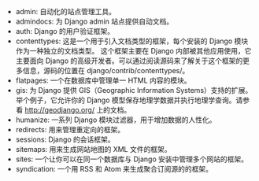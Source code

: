-   admin: 自动化的站点管理工具。
-   admindocs: 为 Django admin 站点提供自动文档。
-   auth: Django 的用户验证框架。
-   contenttypes: 这是一个用于引入文档类型的框架，每个安装的 Django 模块作为一种独立的文档类型。 这个框架主要在 Django 内部被其他应用使用，它主要面向 Django 的高级开发者。可以通过阅读源码来了解关于这个框架的更多信息，源码的位置在 django/contrib/contenttypes/。
-   flatpages: 一个在数据库中管理单一 HTML 内容的模块。
-   gis: 为 Django 提供 GIS（Geographic Information Systems）支持的扩展。 举个例子，它允许你的 Django 模型保存地理学数据并执行地理学查询。请参看 http://geodjango.org/ 上的文档。
-   humanize: 一系列 Django 模块过滤器，用于增加数据的人性化。
-   redirects: 用来管理重定向的框架。
-   sessions: Django 的会话框架。
-   sitemaps: 用来生成网站地图的 XML 文件的框架。
-   sites: 一个让你可以在同一个数据库与 Django 安装中管理多个网站的框架。
-   syndication: 一个用 RSS 和 Atom 来生成聚合订阅源的的框架。
